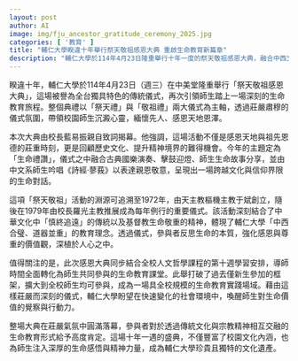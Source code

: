 ```yaml
---
layout: post
author: AI
image: img/fju_ancestor_gratitude_ceremony_2025.jpg
categories: [ '教育' ]
title: "輔仁大學睽違十年舉行祭天敬祖感恩大典 重啟生命教育新篇章"
description: "輔仁大學於114年4月23日隆重舉行十年一度的祭天敬祖感恩大典，融合中西文化與宗教精神，透過莊嚴儀式與生命教育課堂，深化師生對生命價值與感恩精神的體悟，成為校園重要文化遺產。"
---
```

睽違十年，輔仁大學於114年4月23日（週三）在中美堂隆重舉行「祭天敬祖感恩大典」，這場被譽為全台獨具特色的傳統儀式，再次引領師生踏上一場深刻的生命教育旅程。整個典禮以「祭天禮」與「敬祖禮」兩大儀式為主軸，透過莊嚴肅穆的儀式氛圍，帶領校園師生沉澱心靈，緬懷先人、感恩天地恩澤。

本次大典由校長藍易振親自致詞揭幕。他強調，這場活動不僅是感恩天地與祖先恩德的莊重時刻，更是回顧歷史文化、提升精神境界的難得機會。今年的主題定為「生命禮讚」，儀式之中融合古典國樂演奏、擊鼓迎燈、師生生命故事分享，並由中文系師生吟唱《詩經·蓼莪》以表達親恩敬意，呈現出一場跨越文化與信仰界限的生命對話。

這項「祭天敬祖」活動的淵源可追溯至1972年，由天主教樞機主教于斌創立，隨後在1979年由校長羅光主教推展成為每年例行的重要儀式。該活動深刻結合了中華文化中「慎終追遠」的傳統以及基督教生命敬重的精神，體現了輔仁大學「中西合璧、道器並重」的教育理念。透過儀式，參與者反思生命的本質，強化感恩與尊重的價值觀，深植於人心之中。

值得關注的是，此次感恩大典同步結合全校人文哲學課程的第十週學習安排，導師時間全面轉化為師生共同參與的生命教育課堂。此舉打破了過去僅新生參加的框架，擴大到全校師生均可參與，成為一場具全校規模的生命教育實踐場域。藉由這樣莊嚴而深刻的儀式，輔仁大學盼望在快速變化的社會環境中，喚醒師生對生命價值的覺察與行動力。

整場大典在莊嚴氣氛中圓滿落幕，參與者對於透過傳統文化與宗教精神相互交融的生命教育形式給予高度肯定。這場十年一遇的盛典，不僅豐富了校園文化內涵，也為師生注入深厚的生命感悟與精神力量，成為輔仁大學珍貴且獨特的文化遺產。